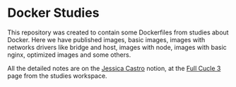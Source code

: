 # Docker Studies

This repository was created to contain some Dockerfiles from studies about Docker. Here we have published images, basic images, images with networks drivers like bridge and host, images with node, images with basic nginx, optimized images and some others.

All the detailed notes are on the [Jessica Castro](https://github.com/jessicacastro) notion, at the  [Full Cucle 3](https://www.notion.so/jessicacastro/Full-Cycle-3-0-15f10532178f80abb160e185e1bd3a12?pvs=4
) page from the studies workspace.
